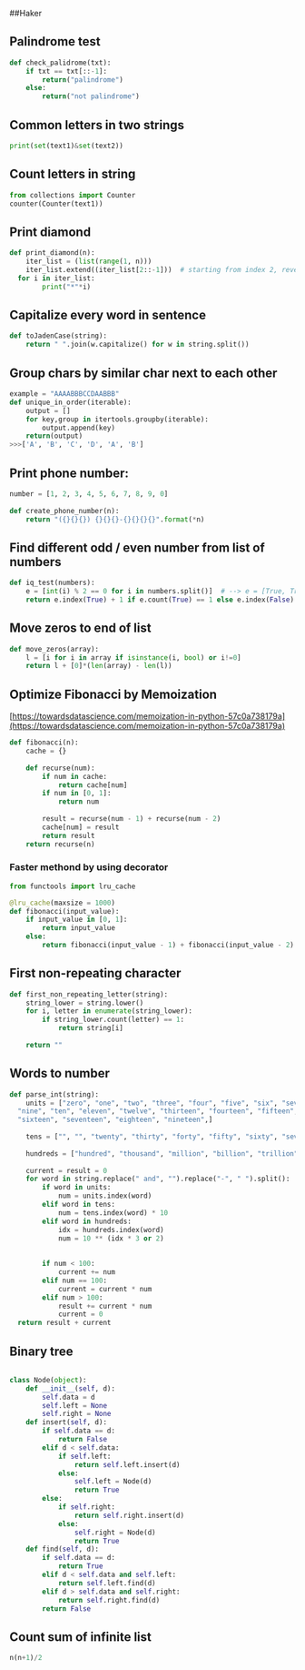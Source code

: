 ##Haker
## Palindrome test

```python
def check_palidrome(txt):
	if txt == txt[::-1]:
		return("palindrome")
	else:
		return("not palindrome")
```

## Common letters in two strings
```python
print(set(text1)&set(text2))
```

## Count letters in string
```python
from collections import Counter
counter(Counter(text1))
```

## Print diamond
```python
def print_diamond(n):  
    iter_list = (list(range(1, n)))  
    iter_list.extend((iter_list[2::-1]))  # starting from index 2, reverse  
  for i in iter_list:  
        print("*"*i)
```

## Capitalize every word in sentence
```python
def toJadenCase(string):        
    return " ".join(w.capitalize() for w in string.split())
```

## Group chars by similar char next to each other
```python
example = "AAAABBBCCDAABBB"
def unique_in_order(iterable):  
    output = []  
    for key,group in itertools.groupby(iterable):  
        output.append(key)  
    return(output)
>>>['A', 'B', 'C', 'D', 'A', 'B']
```

## Print phone number:
```python
number = [1, 2, 3, 4, 5, 6, 7, 8, 9, 0]  
  
def create_phone_number(n):  
    return "({}{}{}) {}{}{}-{}{}{}{}".format(*n)
```

## Find different odd / even number from list of numbers
```python
def iq_test(numbers):
    e = [int(i) % 2 == 0 for i in numbers.split()]  # --> e = [True, True, False, True, etc]
    return e.index(True) + 1 if e.count(True) == 1 else e.index(False) + 1
```

## Move zeros to end of list
```python
def move_zeros(array):  
    l = [i for i in array if isinstance(i, bool) or i!=0]  
    return l + [0]*(len(array) - len(l))
```

## Optimize Fibonacci by Memoization
[https://towardsdatascience.com/memoization-in-python-57c0a738179a](https://towardsdatascience.com/memoization-in-python-57c0a738179a)
```python
def fibonacci(n):  
    cache = {}  
 
    def recurse(num):  
        if num in cache:  
            return cache[num]  
        if num in [0, 1]:  
            return num  
            
        result = recurse(num - 1) + recurse(num - 2)  
        cache[num] = result  
        return result  
    return recurse(n)
```
### Faster methond by using decorator
```python
from functools import lru_cache

@lru_cache(maxsize = 1000)  
def fibonacci(input_value):  
    if input_value in [0, 1]:  
        return input_value  
    else:  
        return fibonacci(input_value - 1) + fibonacci(input_value - 2)
```

## First non-repeating character
```python
def first_non_repeating_letter(string):
    string_lower = string.lower()
    for i, letter in enumerate(string_lower):
        if string_lower.count(letter) == 1:
            return string[i]
            
    return ""
```

## Words to number
```python
def parse_int(string):  
    units = ["zero", "one", "two", "three", "four", "five", "six", "seven", "eight",  
  "nine", "ten", "eleven", "twelve", "thirteen", "fourteen", "fifteen",  
  "sixteen", "seventeen", "eighteen", "nineteen",]  
  
    tens = ["", "", "twenty", "thirty", "forty", "fifty", "sixty", "seventy", "eighty", "ninety"]  
  
    hundreds = ["hundred", "thousand", "million", "billion", "trillion"]  
  
    current = result = 0  
    for word in string.replace(" and", "").replace("-", " ").split():  
        if word in units:  
            num = units.index(word)  
        elif word in tens:  
            num = tens.index(word) * 10  
        elif word in hundreds:  
            idx = hundreds.index(word)  
            num = 10 ** (idx * 3 or 2)  
  
       
        if num < 100:  
            current += num  
        elif num == 100:  
            current = current * num  
        elif num > 100:  
            result += current * num  
            current = 0  
  return result + current
```

## Binary tree



```python

class Node(object):
	def __init__(self, d):
		self.data = d
		self.left = None
		self.right = None
	def insert(self, d):
		if self.data == d:
			return False
		elif d < self.data:
			if self.left:
				return self.left.insert(d)
			else:
				self.left = Node(d)
				return True
		else:
			if self.right:
				return self.right.insert(d)
			else:
				self.right = Node(d)
				return True
	def find(self, d):
		if self.data == d:
			return True
		elif d < self.data and self.left:
			return self.left.find(d)
		elif d > self.data and self.right:
			return self.right.find(d)
		return False

```


## Count sum of infinite list
```python
n(n+1)/2
```
<!--stackedit_data:
eyJoaXN0b3J5IjpbMTcwNjE0ODg1OSwxNDAxNzE0ODY0LDU3MT
U2NTA4NSw5OTk4Nzc2NjMsMTM0MTQyMTI0MiwtMTAyODM1NTU2
NiwtMTY0NjQwMTUxOCwtMTE4MjA3NDc5NV19
-->